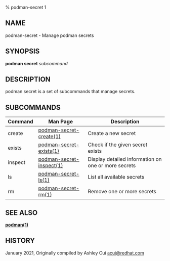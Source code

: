 % podman-secret 1

## NAME
podman\-secret - Manage podman secrets

## SYNOPSIS
**podman secret** *subcommand*

## DESCRIPTION
podman secret is a set of subcommands that manage secrets.

## SUBCOMMANDS

| Command | Man Page                                               | Description                                            |
| ------- | ------------------------------------------------------ | ------------------------------------------------------ |
| create  | [podman-secret-create(1)](podman-secret-create.1.md)   | Create a new secret                                    |
| exists  | [podman-secret-exists(1)](podman-secret-exists.1.md)   | Check if the given secret exists                       |
| inspect | [podman-secret-inspect(1)](podman-secret-inspect.1.md) | Display detailed information on one or more secrets    |
| ls      | [podman-secret-ls(1)](podman-secret-ls.1.md)           | List all available secrets                             |
| rm      | [podman-secret-rm(1)](podman-secret-rm.1.md)           | Remove one or more secrets                             |

## SEE ALSO
**[podman(1)](podman.1.md)**

## HISTORY
January 2021, Originally compiled by Ashley Cui <acui@redhat.com>
